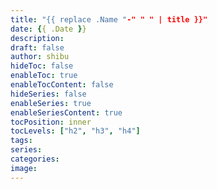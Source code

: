 ```yaml
---
title: "{{ replace .Name "-" " " | title }}"
date: {{ .Date }}
description:
draft: false
author: shibu
hideToc: false
enableToc: true
enableTocContent: false
hideSeries: false
enableSeries: true
enableSeriesContent: true
tocPosition: inner
tocLevels: ["h2", "h3", "h4"]
tags:
series:
categories:
image:
---
```

